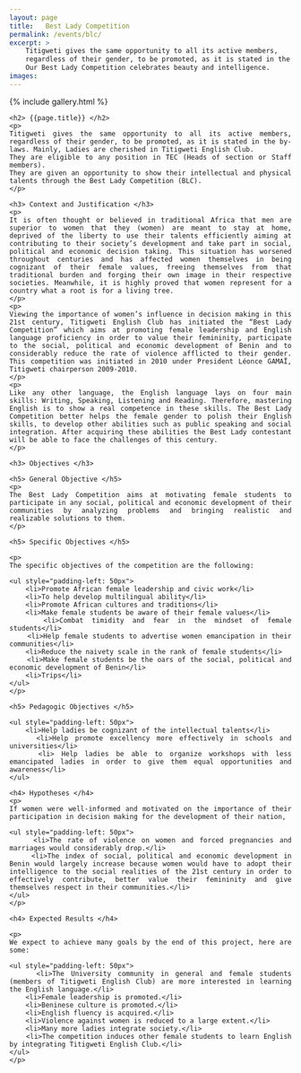 ```yaml
---
layout: page
title:   Best Lady Competition
permalink: /events/blc/
excerpt: >
    Titigweti gives the same opportunity to all its active members,
    regardless of their gender, to be promoted, as it is stated in the by-laws.
    Our Best Lady Competition celebrates beauty and intelligence.
images:
---
```


{% include gallery.html %}

<div style="text-align: justify">

    <h2> {{page.title}} </h2>
    <p>
    Titigweti gives the same opportunity to all its active members, regardless of their gender, to be promoted, as it is stated in the by-laws. Mainly, Ladies are cherished in Titigweti English Club.
    They are eligible to any position in TEC (Heads of section or Staff members).
    They are given an opportunity to show their intellectual and physical talents through the Best Lady Competition (BLC).
    </p>

    <h3> Context and Justification </h3>
    <p>
    It is often thought or believed in traditional Africa that men are superior to women that they (women) are meant to stay at home, deprived of the liberty to use their talents efficiently aiming at contributing to their society’s development and take part in social, political and economic decision taking. This situation has worsened throughout centuries and has affected women themselves in being cognizant of their female values, freeing themselves from that traditional burden and forging their own image in their respective societies. Meanwhile, it is highly proved that women represent for a country what a root is for a living tree.
    </p>
    <p>
    Viewing the importance of women’s influence in decision making in this 21st century, Titigweti English Club has initiated the “Best Lady Competition” which aims at promoting female leadership and English language proficiency in order to value their femininity, participate to the social, political and economic development of Benin and to considerably reduce the rate of violence afflicted to their gender. This competition was initiated in 2010 under President Léonce GAMAÏ, Titigweti chairperson 2009-2010.
    </p>
    <p>
    Like any other language, the English language lays on four main skills: Writing, Speaking, Listening and Reading. Therefore, mastering English is to show a real competence in these skills. The Best Lady Competition better helps the female gender to polish their English skills, to develop other abilities such as public speaking and social integration. After acquiring these abilities the Best Lady contestant will be able to face the challenges of this century.
    </p>

    <h3> Objectives </h3>

    <h5> General Objective </h5>
    <p>
    The Best Lady Competition aims at motivating female students to participate in any social, political and economic development of their communities by analyzing problems and bringing realistic and realizable solutions to them.
    </p>

    <h5> Specific Objectives </h5>

    <p>
    The specific objectives of the competition are the following:

    <ul style="padding-left: 50px">
        <li>Promote African female leadership and civic work</li>
        <li>To help develop multilingual ability</li>
        <li>Promote African cultures and traditions</li>
        <li>Make female students be aware of their female values</li>
        <li>Combat timidity and fear in the mindset of female students</li>
        <li>Help female students to advertise women emancipation in their communities</li>
        <li>Reduce the naivety scale in the rank of female students</li>
        <li>Make female students be the oars of the social, political and economic development of Benin</li>
        <li>Trips</li>
    </ul>
    </p>

    <h5> Pedagogic Objectives </h5>

    <ul style="padding-left: 50px">
        <li>Help ladies be cognizant of the intellectual talents</li>
        <li>Help promote excellency more effectively in schools and universities</li>
        <li> Help ladies be able to organize workshops with less emancipated ladies in order to give them equal opportunities and awareness</li>
    </ul>

    <h4> Hypotheses </h4>
    <p>
    If women were well-informed and motivated on the importance of their participation in decision making for the development of their nation,

    <ul style="padding-left: 50px">
        <li>The rate of violence on women and forced pregnancies and marriages would considerably drop.</li>
        <li>The index of social, political and economic development in Benin would largely increase because women would have to adopt their intelligence to the social realities of the 21st century in order to effectively contribute, better value their femininity and give themselves respect in their communities.</li>
    </ul>
    </p>

    <h4> Expected Results </h4>

    <p>
    We expect to achieve many goals by the end of this project, here are some:

    <ul style="padding-left: 50px">
        <li>The University community in general and female students (members of Titigweti English Club) are more interested in learning the English language.</li>
        <li>Female leadership is promoted.</li>
        <li>Beninese culture is promoted.</li>
        <li>English fluency is acquired.</li>
        <li>Violence against women is reduced to a large extent.</li>
        <li>Many more ladies integrate society.</li>
        <li>The competition induces other female students to learn English by integrating Titigweti English Club.</li>
    </ul>
    </p>

</div>
